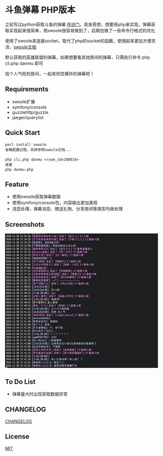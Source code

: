 # 斗鱼弹幕 PHP版本

之前写过python获取斗鱼的弹幕 [传送门](https://github.com/wjhtime/douyu_danmu_python)，突发奇想，想要用php来实现。弹幕获取实现起来很简单，用swoole很容易做到了，后期也做了一些命令行格式的优化

使用了swoole来连接socket，取代了php的socket的函数，使用起来更加方便灵活，[swoole文档](https://wiki.swoole.com/wiki/page/1.html)

默认获取的英雄联盟的弹幕，如果想要看其他房间的弹幕，只需执行命令 php cli.php danmu <room id>即可

找个人气旺的房间，一起来欣赏爆炸的弹幕吧！

## Requirements
- swoole扩展
- symfony/console
- guzzlehttp/guzzle
- jaeger/querylist

## Quick Start
```
pecl install swoole
省略配置过程，具体参照swoole文档...

php cli.php danmu <room_id=288016>
或者
php danmu.php
```

## Feature
- 使用swoole获取弹幕数据
- 使用symfony/console包，内容输出更加美观
- 消息处理，弹幕消息、赠送礼物、分享房间等类型均做处理


## Screenshots
![截图](./images/screen_shot.jpeg)

## To Do List
- 弹幕量大时出现获取数据异常


## CHANGELOG

[CHANGELOG](https://github.com/wjhtime/douyu_danmu_php/releases)


## License

[MIT](https://github.com/wjhtime/douyu_danmu_php/blob/master/LICENSE)